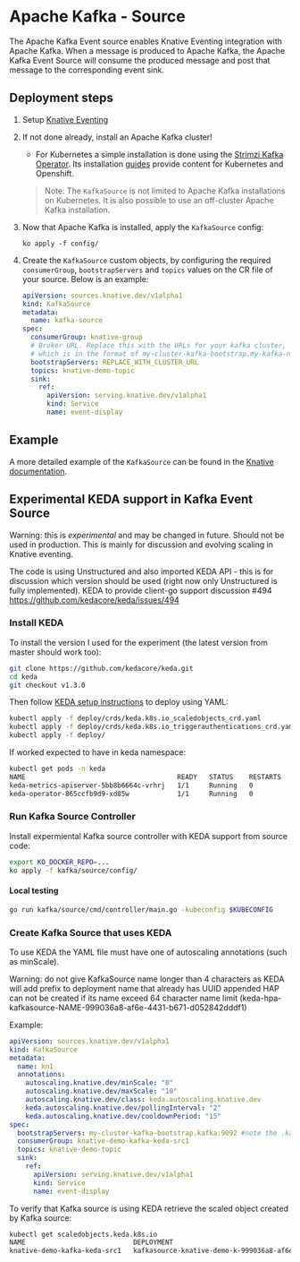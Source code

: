 # Apache Kafka - Source

The Apache Kafka Event source enables Knative Eventing integration with Apache
Kafka. When a message is produced to Apache Kafka, the Apache Kafka Event Source
will consume the produced message and post that message to the corresponding
event sink.

## Deployment steps

1. Setup [Knative Eventing](../../DEVELOPMENT.md)
1. If not done already, install an Apache Kafka cluster!

   - For Kubernetes a simple installation is done using the
     [Strimzi Kafka Operator](http://strimzi.io). Its installation
     [guides](http://strimzi.io/quickstarts/) provide content for Kubernetes and
     Openshift.

   > Note: The `KafkaSource` is not limited to Apache Kafka installations on
   > Kubernetes. It is also possible to use an off-cluster Apache Kafka
   > installation.

1. Now that Apache Kafka is installed, apply the `KafkaSource` config:

   ```
   ko apply -f config/
   ```

1. Create the `KafkaSource` custom objects, by configuring the required
   `consumerGroup`, `bootstrapServers` and `topics` values on the CR file of
   your source. Below is an example:

   ```yaml
   apiVersion: sources.knative.dev/v1alpha1
   kind: KafkaSource
   metadata:
     name: kafka-source
   spec:
     consumerGroup: knative-group
     # Broker URL. Replace this with the URLs for your kafka cluster,
     # which is in the format of my-cluster-kafka-bootstrap.my-kafka-namespace:9092.
     bootstrapServers: REPLACE_WITH_CLUSTER_URL
     topics: knative-demo-topic
     sink:
       ref:
         apiVersion: serving.knative.dev/v1alpha1
         kind: Service
         name: event-display
   ```

## Example

A more detailed example of the `KafkaSource` can be found in the
[Knative documentation](https://knative.dev/docs/eventing/samples/).

## Experimental KEDA support in Kafka Event Source

Warning: this is *experimental* and may be changed in future. Should not be used in production. This is mainly for discussion and evolving scaling in Knative eventing.

The code is using Unstructured and also imported KEDA API - this is for discussion which version should be used (right now only Unstructured is fully implemented).
KEDA to provide client-go support discussion #494 <https://github.com/kedacore/keda/issues/494>

### Install KEDA

To install the version I used for the experiment (the latest version from master should work too):

```bash
git clone https://github.com/kedacore/keda.git
cd keda
git checkout v1.3.0
```

Then follow [KEDA setup instructions](https://keda.sh/deploy/) to deploy using YAML:

```bash
kubectl apply -f deploy/crds/keda.k8s.io_scaledobjects_crd.yaml
kubectl apply -f deploy/crds/keda.k8s.io_triggerauthentications_crd.yaml
kubectl apply -f deploy/
```

If worked expected to have in keda namespace:

```bash
kubectl get pods -n keda
NAME                                      READY   STATUS    RESTARTS   AGE
keda-metrics-apiserver-5bb8b6664c-vrhrj   1/1     Running   0          38s
keda-operator-865ccfb9d9-xd85w            1/1     Running   0          39s
```

### Run Kafka Source Controller

Install expermiental Kafka source controller with KEDA support from source code:

```bash
export KO_DOCKER_REPO=...
ko apply -f kafka/source/config/
```

#### Local testing

```bash
go run kafka/source/cmd/controller/main.go -kubeconfig $KUBECONFIG
```

### Create Kafka Source that uses KEDA

To use KEDA the YAML file must have one of autoscaling annotations (such as minScale).

Warning: do not give KafkaSource name longer than 4 characters as KEDA will add prefix to deployment name that already has UUID appended HAP can not be created if its name exceed 64 character name limit (keda-hpa-kafkasource-NAME-999036a8-af6e-4431-b671-d052842dddf1)

Example:

```yaml
apiVersion: sources.knative.dev/v1alpha1
kind: KafkaSource
metadata:
  name: kn1
  annotations:
    autoscaling.knative.dev/minScale: "0"
    autoscaling.knative.dev/maxScale: "10"
    autoscaling.knative.dev/class: keda.autoscaling.knative.dev
    keda.autoscaling.knative.dev/pollingInterval: "2"
    keda.autoscaling.knative.dev/cooldownPeriod: "15"
spec:
  bootstrapServers: my-cluster-kafka-bootstrap.kafka:9092 #note the .kafka in URL for namespace
  consumerGroup: knative-demo-kafka-keda-src1
  topics: knative-demo-topic
  sink:
    ref:
      apiVersion: serving.knative.dev/v1alpha1
      kind: Service
      name: event-display
```

To verify that Kafka source is using KEDA retrieve the scaled object created by Kafka source:

```bash
kubectl get scaledobjects.keda.k8s.io
NAME                           DEPLOYMENT                                                        TRIGGERS   AGE
knative-demo-kafka-keda-src1   kafkasource-knative-demo-k-999036a8-af6e-4431-b671-d052842dddf1   kafka      31s
```
